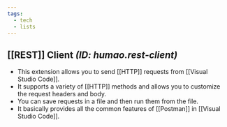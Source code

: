 ```yaml
---
tags:
  - tech
  - lists
---
```


## [[REST]] Client *(ID: humao.rest-client)*

- This extension allows you to send [[HTTP]] requests from [[Visual Studio Code]].
- It supports a variety of [[HTTP]] methods and allows you to customize the request headers and body.
- You can save requests in a file and then run them from the file.
- It basically provides all the common features of [[Postman]] in [[Visual Studio Code]].